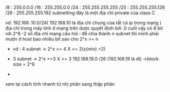 /8 : 255.0.0.0 
/16  : 255.255.0.0 
/24 : 255.255.255.255 
/25 : 255.255.255.128 
/26 : 255.255.255.192 
subnetting 
đây là một địa chỉ private của class C  

vd: 192.168 .10.0/24( 192.168.10 là địa chỉ chung của tất cả ip trong mạng  )
địa chỉ trong máy tính ở mạng trên dược quyết định bởi  .0 cuối vậy có 8 bit với 2^8 -2 số địa chỉ mạng 
câu hỏi : để chia thành n subnet thì mình phải mượn ở host bao nhiêu bit sao cho 2^x >= n 
- vd : 4 subnet -> 2^x >= 4  X >= 2(x(min) =2)
- 3 subnet -> 2^x >=3 X >= 3 
192.168.19.0 /26 (192.168.19 là di) ->block size = 2^6 

- 




xem lại cách tính nhanh từ nhị phân sang thập phân 